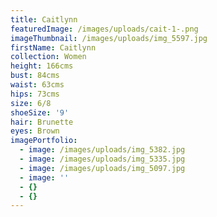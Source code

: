 ```yaml
---
title: Caitlynn
featuredImage: /images/uploads/cait-1-.png
imageThumbnail: /images/uploads/img_5597.jpg
firstName: Caitlynn
collection: Women
height: 166cms
bust: 84cms
waist: 63cms
hips: 73cms
size: 6/8
shoeSize: '9'
hair: Brunette
eyes: Brown
imagePortfolio:
  - image: /images/uploads/img_5382.jpg
  - image: /images/uploads/img_5335.jpg
  - image: /images/uploads/img_5097.jpg
  - image: ''
  - {}
  - {}
---
```



